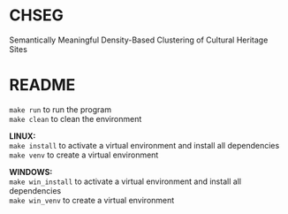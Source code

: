 # CHSEG
Semantically Meaningful Density-Based Clustering of Cultural Heritage Sites

# README
`make run` to run the program \
`make clean` to clean the environment

**LINUX:** \
`make install` to activate a virtual environment and install all dependencies \
`make venv` to create a virtual environment

**WINDOWS:** \
`make win_install` to activate a virtual environment and install all dependencies \
`make win_venv` to create a virtual environment
